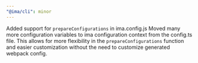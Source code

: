 ```yaml
---
"@ima/cli": minor
---
```


Added support for `prepareConfigurations` in ima.config.js
Moved many more configuration variables to ima configuration context from the config.ts file. This allows for more flexibility in the `prepareConfigurations` function and easier customization without the need to customize generated webpack config.
